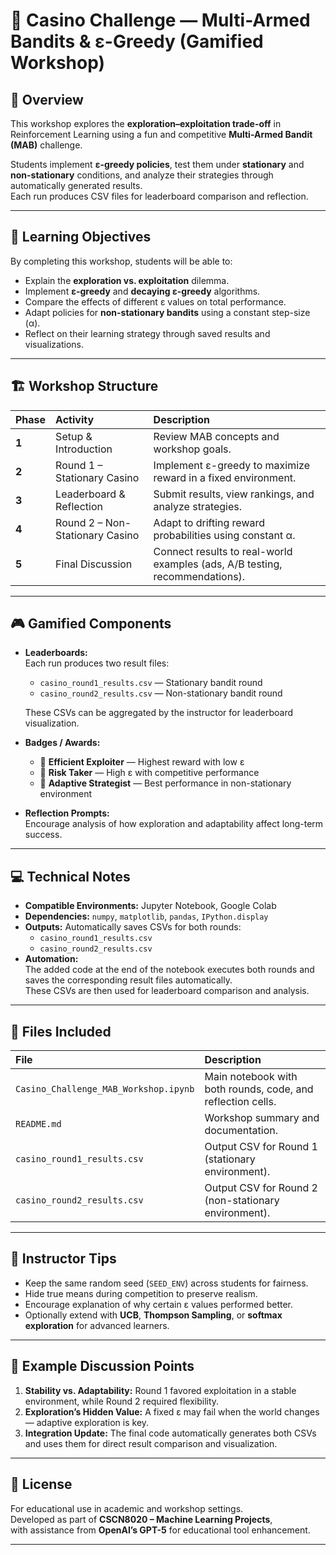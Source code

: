 # 🎰 Casino Challenge — Multi-Armed Bandits & ε-Greedy (Gamified Workshop)

## 📘 Overview
This workshop explores the **exploration–exploitation trade-off** in Reinforcement Learning using a fun and competitive **Multi-Armed Bandit (MAB)** challenge.

Students implement **ε-greedy policies**, test them under **stationary** and **non-stationary** conditions, and analyze their strategies through automatically generated results.  
Each run produces CSV files for leaderboard comparison and reflection.

---

## 🧠 Learning Objectives
By completing this workshop, students will be able to:

- Explain the **exploration vs. exploitation** dilemma.  
- Implement **ε-greedy** and **decaying ε-greedy** algorithms.  
- Compare the effects of different ε values on total performance.  
- Adapt policies for **non-stationary bandits** using a constant step-size (α).  
- Reflect on their learning strategy through saved results and visualizations.

---

## 🏗️ Workshop Structure

| Phase | Activity | Description |
|:------|:----------|:-------------|
| **1** | Setup & Introduction | Review MAB concepts and workshop goals. |
| **2** | Round 1 – Stationary Casino | Implement ε-greedy to maximize reward in a fixed environment. |
| **3** | Leaderboard & Reflection | Submit results, view rankings, and analyze strategies. |
| **4** | Round 2 – Non-Stationary Casino | Adapt to drifting reward probabilities using constant α. |
| **5** | Final Discussion | Connect results to real-world examples (ads, A/B testing, recommendations). |

---

## 🎮 Gamified Components

- **Leaderboards:**  
  Each run produces two result files:
  - `casino_round1_results.csv` — Stationary bandit round  
  - `casino_round2_results.csv` — Non-stationary bandit round  

  These CSVs can be aggregated by the instructor for leaderboard visualization.

- **Badges / Awards:**
  - 🥇 **Efficient Exploiter** — Highest reward with low ε  
  - 🧭 **Risk Taker** — High ε with competitive performance  
  - 🔄 **Adaptive Strategist** — Best performance in non-stationary environment  

- **Reflection Prompts:**  
  Encourage analysis of how exploration and adaptability affect long-term success.

---

## 💻 Technical Notes

- **Compatible Environments:** Jupyter Notebook, Google Colab  
- **Dependencies:** `numpy`, `matplotlib`, `pandas`, `IPython.display`  
- **Outputs:** Automatically saves CSVs for both rounds:
  - `casino_round1_results.csv`
  - `casino_round2_results.csv`
- **Automation:**  
  The added code at the end of the notebook executes both rounds and saves the corresponding result files automatically.  
  These CSVs are then used for leaderboard comparison and analysis.

---

## 🧩 Files Included

| File | Description |
|:------|:-------------|
| `Casino_Challenge_MAB_Workshop.ipynb` | Main notebook with both rounds, code, and reflection cells. |
| `README.md` | Workshop summary and documentation. |
| `casino_round1_results.csv` | Output CSV for Round 1 (stationary environment). |
| `casino_round2_results.csv` | Output CSV for Round 2 (non-stationary environment). |

---

## 🧭 Instructor Tips

- Keep the same random seed (`SEED_ENV`) across students for fairness.  
- Hide true means during competition to preserve realism.  
- Encourage explanation of why certain ε values performed better.  
- Optionally extend with **UCB**, **Thompson Sampling**, or **softmax exploration** for advanced learners.

---

## 💬 Example Discussion Points

1. **Stability vs. Adaptability:** Round 1 favored exploitation in a stable environment, while Round 2 required flexibility.  
2. **Exploration’s Hidden Value:** A fixed ε may fail when the world changes — adaptive exploration is key.  
3. **Integration Update:** The final code automatically generates both CSVs and uses them for direct result comparison and visualization.

---

## 🧾 License
For educational use in academic and workshop settings.  
Developed as part of **CSCN8020 – Machine Learning Projects**,  
with assistance from **OpenAI’s GPT-5** for educational tool enhancement.

---

